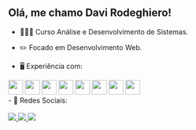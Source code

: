 ## Olá, me chamo **Davi Rodeghiero**!

- 👨🏻‍💻 Curso Análise e Desenvolvimento de Sistemas.
- ✏️ Focado em Desenvolvimento Web.

- 🖥️ Experiência com:

<div style="display: inline">
          <img width="30px" height="30px" src="https://cdn.jsdelivr.net/gh/devicons/devicon/icons/html5/html5-original.svg" />        
          <img width="30px" height="30px" src="https://cdn.jsdelivr.net/gh/devicons/devicon/icons/css3/css3-original.svg" />
          <img width="30px" height="30px" src="https://cdn.jsdelivr.net/gh/devicons/devicon/icons/javascript/javascript-original.svg" />
          <img width="30px" height="30px" src="https://cdn.jsdelivr.net/gh/devicons/devicon/icons/figma/figma-original.svg" />
          <img width="30px" height="30px" src="https://cdn.jsdelivr.net/gh/devicons/devicon/icons/git/git-original.svg" />
          <img width="30px" height="30px" src="https://cdn.jsdelivr.net/gh/devicons/devicon/icons/github/github-original.svg" />
          <img width="30px" height="30px" src="https://cdn.jsdelivr.net/gh/devicons/devicon/icons/mysql/mysql-original.svg" />
          <img width="30px" height="30px" src="https://cdn.jsdelivr.net/gh/devicons/devicon/icons/python/python-original.svg" />
          
</div> 
<br>
- 📱 Redes Sociais:
<br>
<br>


<a href="https://www.linkedin.com/in/davi-souza-317496242/">
<img src="https://img.shields.io/badge/linkedin-%230077B5.svg?style=for-the-badge&logo=linkedin&logoColor=white">
</a>

<a href="mailto:davirdgrsouza@gmail.com">
<img src="https://img.shields.io/badge/Gmail-D14836?style=for-the-badge&logo=gmail&logoColor=white">
</a>

<a href="https://www.instagram.com/davirodeghiero/">
<img src="https://img.shields.io/badge/Instagram-%23E4405F.svg?style=for-the-badge&logo=Instagram&logoColor=white">
</a>



